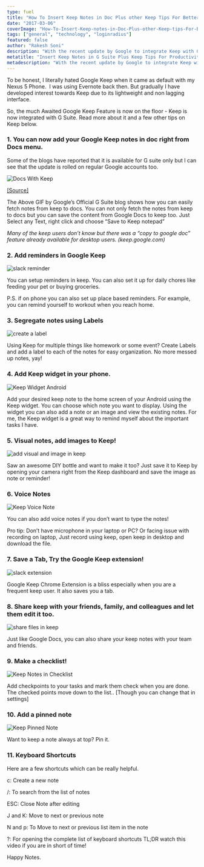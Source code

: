 ```yaml
---
type: fuel
title: "How To Insert Keep Notes in Doc Plus other Keep Tips For Better Productivity"
date: "2017-03-06"
coverImage: "How-To-Insert-Keep-notes-in-Doc-Plus-other-Keep-tips-For-Better-Productivity.jpg"
tags: ["general", "technology", "loginradius"]
featured: false 
author: "Rakesh Soni"
description: "With the recent update by Google to integrate Keep with G Suite, Keep has become our all time bestie. Google Keep Tips you always wanted to know for better productivity."
metatitle: "Insert Keep Notes in G Suite Plus Keep Tips For Productivity"
metadescription: "With the recent update by Google to integrate Keep with G Suite, Keep has become our all time bestie. Google Keep Tips you always wanted to know for better productivity."
---
```




To be honest, I literally hated Google Keep when it came as default with my Nexus 5 Phone.  I was using Evernote back then. But gradually I have developed interest towards Keep due to its lightweight and non lagging interface.

So, the much Awaited Google Keep Feature is now on the floor - Keep is now integrated with G Suite. Read more about it and a few other tips on Keep below.

### **1\. You can now add your Google Keep notes in doc right from Docs menu.**

Some of the blogs have reported that it is available for G suite only but I can see that the update is rolled on regular Google accounts too.

![Docs With Keep](     DocsWithKeep-blog.gif)

[\[Source\]](https://gsuiteupdates.googleblog.com/2017/02/google-keep-now-g-suite-core-service.html)

The Above GIF by Google’s Official G Suite blog shows how you can easily fetch notes from keep to docs. You can not only fetch the notes from keep to docs but you can save the content from Google Docs to keep too. Just Select any Text, right click and choose “Save to Keep notepad”

_Many of the keep users don’t know but there was a “copy to google doc” feature already available for desktop users. (keep.google.com)_

### **2\. Add reminders in Google Keep**

![slack reminder](     remind-.gif)

You can setup reminders in keep. You can also set it up for daily chores like feeding your pet or buying groceries.

P.S. if on phone you can also set up place based reminders. For example, you can remind yourself to workout when you reach home.

### **3\. Segregate notes using Labels**

![create a label](     create-a-label.gif)

Using Keep for multiple things like homework or some event? Create Labels and add a label to each of the notes for easy organization. No more messed up notes, yay!

### **4\. Add Keep widget in your phone.**

![Keep Widget Android](     Keep-Widget-Android.png?ver=1553881376)

Add your desired keep note to the home screen of your Android using the Keep widget. You can choose which note you want to display. Using the widget you can also add a note or an image and view the existing notes. For me, the Keep widget is a great way to remind myself about the important tasks I have.

### **5\. Visual notes, add images to Keep!**

![add visual and image in keep](     add-visual-and-image.gif)

Saw an awesome DIY bottle and want to make it too? Just save it to Keep by opening your camera right from the Keep dashboard and save the image as note or reminder!

### **6\. Voice Notes**

![Keep Voice Note](     Keep-Voice-Note.png?ver=1553881376)

You can also add voice notes if you don’t want to type the notes!

Pro tip: Don’t have microphone in your laptop or PC? Or facing issue with recording on laptop, Just record using keep, open keep in desktop and download the file.

### **7\. Save a Tab, Try the Google Keep extension!**

![slack extension](     video.gif)

Google Keep Chrome Extension is a bliss especially when you are a frequent keep user. It also saves you a tab.

### **8\. Share keep with your friends, family, and colleagues and let them edit it too.**

![share files in keep](     share.gif)

Just like Google Docs, you can also share your keep notes with your team and friends.

### **9\. Make a checklist!**

![Keep Notes in Checklist](     Keep-Notes-in-Checklist.png?ver=1553881376)

Add checkpoints to your tasks and mark them check when you are done. The checked points move down to the list.. \[Though you can change that in settings\]

### **10\. Add a pinned note**

![Keep Pinned Note](     Keep-Pinned-Note.png?ver=1553881376)

Want to keep a note always at top? Pin it.

### **11\. Keyboard Shortcuts**

Here are a few shortcuts which can be really helpful.

c: Create a new note

/: To search from the list of notes

ESC: Close Note after editing

J and K: Move to next or previous note

N and p: To Move to next or previous list item in the note

?: For opening the complete list of keyboard shortcuts TL;DR watch this video if you are in short of time!

Happy Notes.

<script src="https://www.youtube.com/iframe_api"></script>

<script type="text/javascript">var player; function onYouTubeIframeAPIReady() { player = new YT.Player('player', { videoId: 'UbvkHEDvw-o', playerVars: { controls: 0, autoplay: 0, disablekb: 1, enablejsapi: 1, iv_load_policy: 3, modestbranding: 1, showinfo: 0, rel: 0 } }); }</script>
